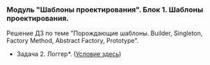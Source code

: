 ﻿### Модуль "Шаблоны проектирования". Блок 1. Шаблоны проектирования.
Решение ДЗ по теме "Порождающие шаблоны. Builder, Singleton, Factory Method, Abstract Factory, Prototype".

* Задача 2. Логгер*. ([Условие здесь](https://github.com/netology-code/jd-homeworks/blob/master/creational/task2/README.md))
